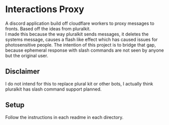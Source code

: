 # Interactions Proxy

A discord application build off cloudflare workers to proxy messages to fronts. Based off the ideas from pluralkit.  
I made this because the way pluralkit sends messages, it deletes the systems message, causes a flash like effect which has caused issues for photosensitive people. The intention of this project is to bridge that gap, because ephemeral response with slash commands are not seen by anyone but the original user.  

## Disclaimer

I do not intend for this to replace plural kit or other bots, I actually think pluralkit has slash command support planned.

## Setup

Follow the instructions in each readme in each directory.
